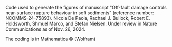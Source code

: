 Code used to generate the figures of manuscript "Off-fault damage controls near-surface rupture behaviour in soft sediments" (reference number: NCOMMS-24-75893).
Nicola De Paola, Rachael J. Bullock, Robert E. Holdsworth, Shmuel Marco, and Stefan Nielsen. 
Under review in  Nature Communications as of Nov. 26, 2024.

The coding is in Mathematica &copy; (Wolfram)
